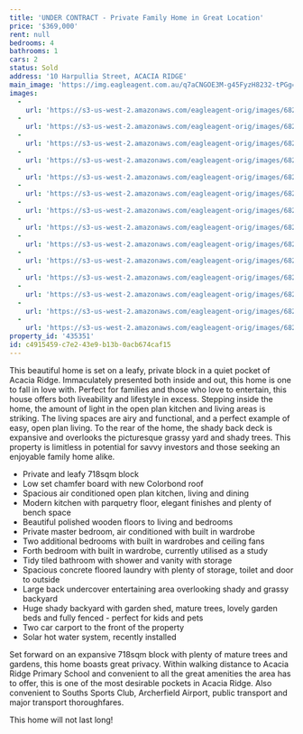 ```yaml
---
title: 'UNDER CONTRACT - Private Family Home in Great Location'
price: '$369,000'
rent: null
bedrooms: 4
bathrooms: 1
cars: 2
status: Sold
address: '10 Harpullia Street, ACACIA RIDGE'
main_image: 'https://img.eagleagent.com.au/q7aCNGOE3M-g45FyzH8232-tPGg=/1280x854/smart/https://s3-us-west-2.amazonaws.com/eagleagent-orig/images/6823475/121671810-image-M.jpg'
images:
  -
    url: 'https://s3-us-west-2.amazonaws.com/eagleagent-orig/images/6823488/121671810-image-N.jpg'
  -
    url: 'https://s3-us-west-2.amazonaws.com/eagleagent-orig/images/6823487/121671810-image-L.jpg'
  -
    url: 'https://s3-us-west-2.amazonaws.com/eagleagent-orig/images/6823486/121671810-image-K.jpg'
  -
    url: 'https://s3-us-west-2.amazonaws.com/eagleagent-orig/images/6823485/121671810-image-J.jpg'
  -
    url: 'https://s3-us-west-2.amazonaws.com/eagleagent-orig/images/6823484/121671810-image-I.jpg'
  -
    url: 'https://s3-us-west-2.amazonaws.com/eagleagent-orig/images/6823483/121671810-image-H.jpg'
  -
    url: 'https://s3-us-west-2.amazonaws.com/eagleagent-orig/images/6823482/121671810-image-G.jpg'
  -
    url: 'https://s3-us-west-2.amazonaws.com/eagleagent-orig/images/6823481/121671810-image-F.jpg'
  -
    url: 'https://s3-us-west-2.amazonaws.com/eagleagent-orig/images/6823480/121671810-image-E.jpg'
  -
    url: 'https://s3-us-west-2.amazonaws.com/eagleagent-orig/images/6823479/121671810-image-D.jpg'
  -
    url: 'https://s3-us-west-2.amazonaws.com/eagleagent-orig/images/6823478/121671810-image-C.jpg'
  -
    url: 'https://s3-us-west-2.amazonaws.com/eagleagent-orig/images/6823477/121671810-image-B.jpg'
  -
    url: 'https://s3-us-west-2.amazonaws.com/eagleagent-orig/images/6823476/121671810-image-A.jpg'
  -
    url: 'https://s3-us-west-2.amazonaws.com/eagleagent-orig/images/6823475/121671810-image-M.jpg'
property_id: '435351'
id: c4915459-c7e2-43e9-b13b-0acb674caf15
---
```

This beautiful home is set on a leafy, private block in a quiet pocket of Acacia Ridge. Immaculately presented both inside and out, this home is one to fall in love with. Perfect for families and those who love to entertain, this house offers both liveability and lifestyle in excess. Stepping inside the home, the amount of light in the open plan kitchen and living areas is striking. The living spaces are airy and functional, and a perfect example of easy, open plan living. To the rear of the home, the shady back deck is expansive and overlooks the picturesque grassy yard and shady trees. This property is limitless in potential for savvy investors and those seeking an enjoyable family home alike.

*  Private and leafy 718sqm block
*  Low set chamfer board with new Colorbond roof
*  Spacious air conditioned open plan kitchen, living and dining
*  Modern kitchen with parquetry floor, elegant finishes and plenty of bench space
*  Beautiful polished wooden floors to living and bedrooms
*  Private master bedroom, air conditioned with built in wardrobe
*  Two additional bedrooms with built in wardrobes and ceiling fans
*  Forth bedroom with built in wardrobe, currently utilised as a study
*  Tidy tiled bathroom with shower and vanity with storage
*  Spacious concrete floored laundry with plenty of storage, toilet and door to outside
*  Large back undercover entertaining area overlooking shady and grassy backyard
*  Huge shady backyard with garden shed, mature trees, lovely garden beds and fully fenced - perfect for kids and pets
*  Two car carport to the front of the property
*  Solar hot water system, recently installed

Set forward on an expansive 718sqm block with plenty of mature trees and gardens, this home boasts great privacy. Within walking distance to Acacia Ridge Primary School and convenient to all the great amenities the area has to offer, this is one of the most desirable pockets in Acacia Ridge. Also convenient to Souths Sports Club, Archerfield Airport, public transport and major transport thoroughfares.

This home will not last long!